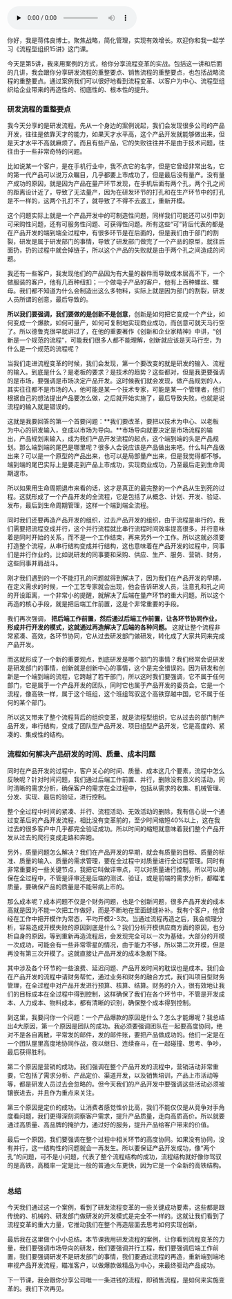 <audio id="audio" title="05 | 流程变革实战案例一：研发流程的重整要点" controls="" preload="none"><source id="mp3" src="https://static001.geekbang.org/resource/audio/fb/e5/fb8yy8c2d811c617c492b63c148b9de5.mp3"></audio>

你好，我是蒋伟良博士。聚焦战略，简化管理，实现有效增长。欢迎你和我一起学习《流程型组织15讲》这门课。

今天是第5讲，我来用案例的方式，给你分享流程变革的实战。包括这一讲和后面的几讲，我会跟你分享研发流程的重整要点、销售流程的重整要点，也包括战略流程的重整要点。通过案例我们可以很好地看到流程变革、以客户为中心、流程型组织给企业带来的再造性的、彻底性的、根本性的提升。

### 研发流程的重整要点

我今天分享的是研发流程。先从一个身边的案例说起，我们会发现很多公司的产品开发，往往是依靠天才的能力，如果天才水平高，这个产品开发就能够做出来，但是天才水平不高就麻烦了。而且有些产品，它的失败往往并不是由于技术问题，往往由于一些非常奇特的问题。

比如说某一个客户，是在手机行业中，我不点它的名字，但是它曾经非常出名，它的第一代产品可以说万众瞩目，几乎都要上市成功了，但是最后没有量产。没有量产成功的原因，就是因为产品在量产环节发现，在手机后面有两个孔，两个孔之间的距离设计近了，导致了无法量产，因为在研发环节的打孔和在生产环节中的打孔是不一样的，这两个孔打不了，就导致了不得不去返工，重新开模。

这个问题实际上就是一个产品开发中的可制造性问题，同样我们可能还可以引申到可采购性问题，还有可服务性问题、可获得性问题。所有这些“可”背后代表的都是在产品开发的端到端全过程中，有很多环节是在后面的，但是我们由于部门的割裂，研发是属于研发部门的事情，导致了研发部门做完了一个产品的原型，就往后面扔，扔的过程中就会掉链子，所以这个产品的失败就是由于两个孔之间造成的问题。

我还有一些客户，我发现他们的产品因为有大量的器件而导致成本居高不下，一个做服装的客户，他有几百种纽扣；一个做电子产品的客户，他有上百种螺丝、螺母。我们都不知道为什么会制造出这么多物料，实际上就是因为部门的割裂，研发人员所谓的创意，最后导致的。

**所以我们要强调，我们要做的是创新不是创意**，创新是如何把它变成一个产业，如何变成一个爆款，如何可量产，如何可复制地实现商业成功，而创意可就天马行空了。所以德鲁克很早就讲过了，在他的重要著作《创新和企业家精神》中讲，“创新是一个规范的流程”，可能我们很多人都不能理解，创新就应该是天马行空，为什么是一个规范的流程呢？

当我们走进流程变革的时候，我们会发现，第一个要改变的就是研发的输入、流程的输入。到底是什么？是老板的要求？是技术的趋势？这些都对，但是我更要强调的是市场，要强调是市场决定产品开发。这时候我们就会发现，做产品规划的人，其实往往都不是市场的人，他可能是某一个技术专家，可能是某一个管理者，他们根据自己的想法提出产品要怎么做，之后就开始实施了，最后导致失败。也就是说流程的输入就是错误的。

这就是我要回答的第一个首要问题：**我们要改革，要把以技术为中心、以老板为中心的研发输入，变成以市场为导向。**市场导向就要决定是市场流程的输出，产品规划来输入，成为我们产品开发流程的起点，这个端到端的头是产品规划。那么端到端的尾巴是哪里呢？很多人会说应该是产品做出来吧。什么叫产品做出来？可以是一个原型的产品出来，也可以是局部量产出来，但是我觉得都不够。端到端的尾巴实际上是要走到产品上市成功，实现商业成功，乃至最后走到生命周期退市。

所以如果用生命周期退市来看的话，这才是真正的最完整的一个产品从生到死的过程。这就形成了一个产品开发的全流程，它是包括了从概念、计划、开发、验证、发布，最后到生命周期管理，这样一个端到端全流程。

<img src="https://static001.geekbang.org/resource/image/39/24/39761574d807165d6f9f42536ec85024.png" alt=""><br>
同时我们还要再造产品开发的组织，过去产品开发的组织，由于流程是串行的，我们需要把流程变成并行，这个并行流程就比串行流程时间效率提高很多。并行意味着是同时开始的关系，而不是一个工作结束，再来另外一个工作。所以这就必须要打造整个流程，从串行结构变成并行结构，这也意味着在产品开发的过程中，同事们是并行作业的。比如说研发的同事要和采购、供应、生产、服务、营销、财务，这些同事并肩战斗。

刚才我们遇到的一个不能打孔的问题就得到解决了，因为我们在产品开发的早期，在定义需求的时候，一个工艺专家就会出现，他会告诉研发人员，注意孔和孔之间的开设距离，一个非常小的提醒，就解决了后端在量产环节的重大问题。所以这个再造的核心手段，就是把后端工作前置，这是个非常重要的手段。

我们再次强调， **把后端工作前置，然后通过后端工作前置，让各环节协同作业，形成并行开发的模式，这就通过再造解决了后端的各种问题。** 这就让整个流程非常紧凑、高效，各环节协同，它从过去研发部门做研发，转化成了大家共同来完成产品开发。

而这就形成了一个新的重要观点，到底研发是哪个部门的事情？我们经常会说研发是研发部门的事情，创新就是创新中心的事情，这个是完全错误的。因为研发和创新是一个端到端的流程，它跨越了若干部门，所以这时我们要强调，它不属于任何部门，它是属于一个产品开发的团队，同时它也属于产品开发的委员会。它是一个流程，像高铁一样，属于这个班组，这个班组驾驭这个高铁穿越中国，它不属于任何的某个部门。

所以这又带来了整个流程背后的组织变革，就是流程型组织，它从过去的部门制产品开发，串行结构，变成了团队型产品开发、项目组型产品开发，它是高度的、紧凑的、集成性的结构。

### 流程如何解决产品研发的时间、质量、成本问题

同时在产品开发的过程中，客户关心的时间、质量、成本这几个要素，流程中怎么反映呢？针对时间问题，我们通过后端工作前置、并行，删除没有意义的活动，同时清晰的需求分析，确保客户的需求在全过程中，包括从需求的收集、机械管理、分发、实现、最后的验证，进行控制。

整个全过程中时间的紧凑、并行、流程活动、无效活动的删除，我有信心说一个通过变革后的产品开发流程，相比没有变革前的，至少时间缩短40%以上，这在我过去的很多客户中几乎都完全验证成功。所以时间的缩短就意味着我们整个产品开发从过去的爬行变成走路和奔跑。

另外，质量问题怎么解决？我们在产品开发的早期，就会有质量的目标、质量的标准、质量的输入、质量的需求管理，要在全过程中对质量进行全过程管理。同时有非常重要的一些关键节点，我把它叫做评审点，可以对质量进行控制。所以可以确保在全过程中，不管是评审还是后端的测试、验证，或是前端的需求分析，都瞄准质量，要确保产品的质量是不能带病上市的。

那么成本呢？成本问题不仅是个财务问题，也是个创新问题，很多产品开发的成本高就是因为不能一次把工作做好，而是不断地在里面缝缝补补。我有个客户，他曾经在工作中把开模作为常态，平均开模2-3次。当通过流程再造之后，我会梳理分析，容易造成开模失败的原因到底是什么？我们分析开模供应商方面的原因，也分析自身的原因，等到重新再造流程后，会发现完全可以一次为基础，大部分的开模一次成功，可能会有一些非常零星的情况，由于能力不够，所以第二次开模，但是再没有第三次开模了。这就直接让产品开发的成本急剧下降。

其中涉及各个环节的一些浪费、延迟问题、产品开发时间的耽误也是成本。我们会在产品开发的流程中请财务帮忙，通过业务和财务的融合方式，我们叫项目型财务管理，在全过程中对产品开发进行预算、核算、结算。财务的介入，很有效地让我们的目标成本在全过程中得到控制，这样确保了我们在各个环节中，不管是开发成本、人力成本、物料成本，都有清晰的识别，确保整个成本得到控制。

到这里，我要问你一个问题：一个产品爆款的原因是什么？怎么才能爆呢？我总结出4大原因，第一个原因是团队的成功。我必须要强调团队在一起要高度协同，绝对不是各自离散，平常发的邮件，发的邮件账，要把产品做成功的。他们一定是在一个团队屋里高度地协同作战，夜以继日、连续奋斗，在一起碰撞、思考、争吵，最后获得胜利。

第二个原因是营销的成功。我们强调在整个产品开发的流程中，营销活动非常重要，它包括了需求分析、产品定价、渠道开发，以及销售培训，产品上市活动等等，都是研发人员过去会忽略的。但今天我们的产品开发中要强调这些活动必须被镶嵌进去，并且作为重点来关注。

第三个原因是定价的成功。让消费者感觉性价比高，我们不能仅仅是从竞争对手角度看问题，我们更得深刻洞察客户需求，提升产品质量，走向高质高价。所以就要通过高质量、高品牌的掩护力，通过好的服务，提升产品给客户带来的价值。

最后一个原因，我们要强调在整个过程中相关环节的高度协同。如果没有协同，没有并行，这一结构性的问题就会一再发生。所以要保证产品开发成功，像“两个孔”的问题，可不是小问题，代表了整个流程结构的成功，流程结构就好像你驾驭的是高铁，高概率一定是比一般的普通火车更快，因为它是一个全新的高铁结构。

<img src="https://static001.geekbang.org/resource/image/9d/88/9d91ef200db46518f97aa42fa81ec988.png" alt="">

### 总结

今天我们通过这一个案例，看到了研发流程变革的一些关键成功要素，这些都是跟传统的、机械的、研发部门做研发的开发模式是完全不一样的。这就让我们看到了流程变革的重大力量，它推动我们在整个再造层面去思考如何实现创新。

最后我在这里做个小小总结。本节课我用研发流程的案例，让你看到流程变革的力量，我们要强调市场导向的研发，我们要强调并行工程，我们要强调后端工作前置，我们要强调研发不是研发部门的事情，我们要通过流程的再造，重新端到端地审视产品开发流程，瞄准客户，以做爆款做精品为中心，来最终驱动产品成功。

下一节课，我会跟你分享公司唯一一条进钱的流程，即销售流程，是如何来实施变革的。我们下次再见。
